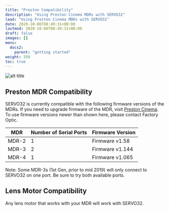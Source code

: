 ```yaml
---
title: "Preston Compatibility"
description: "Using Preston Cinema MDRs with SERVO32"
lead: "Using Preston Cinema MDRs with SERVO32"
date: 2020-10-06T08:49:31+00:00
lastmod: 2020-10-06T08:49:31+00:00
draft: false
images: []
menu:
  docs2:
    parent: "getting started"
weight: 350
toc: true
---
```


<img src="/images/s32/s32firmware.png" title="SERVO32 Display showing firmware" alt="alt title"/>

## Preston MDR Compatibility

SERVO32 is currently compatible with the following firmware versions of the MDRs. If you need to upgrade firmware of the MDR, visit [Preston Cinema](https://prestoncinema.com/downloads/firmware). To use firmware versions newer than shown here, please contact Factory Optic.

| MDR | Number of Serial Ports | Firmware Version |
| --- | ---------------------- | ---------------- |
| MDR-2 | 1 | Firmware v1.58 |
| MDR-3 | 2 | Firmware v1.144 |
| MDR-4 | 1 | Firmware v1.065 |

Note: Some MDR-3s (1st Gen, prior to mid 2019) will only connect to SERVO32 on one port. Be sure to try both available ports.

## Lens Motor Compatibility

Any lens motor that works with your MDR will work with SERVO32. 
